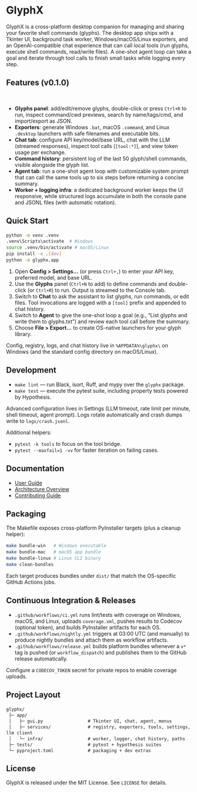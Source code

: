 # GlyphX

GlyphX is a cross-platform desktop companion for managing and sharing your favorite shell commands (glyphs). The desktop app ships with a Tkinter UI, background task worker, Windows/macOS/Linux exporters, and an OpenAI-compatible chat experience that can call local tools (run glyphs, execute shell commands, read/write files). A one-shot agent loop can take a goal and iterate through tool calls to finish small tasks while logging every step.

## Features (v0.1.0)

![Main Window](docs/screenshots/main-window.png)

- **Glyphs panel**: add/edit/remove glyphs, double-click or press `Ctrl+R` to run, inspect command/cwd previews, search by name/tags/cmd, and import/export as JSON.
- **Exporters**: generate Windows `.bat`, macOS `.command`, and Linux `.desktop` launchers with safe filenames and executable bits.
- **Chat tab**: configure API key/model/base URL, chat with the LLM (streamed responses), inspect tool calls (`[tool:*]`), and view token usage per exchange.
- **Command history**: persistent log of the last 50 glyph/shell commands, visible alongside the glyph list.
- **Agent tab**: run a one-shot agent loop with customizable system prompt that can call the same tools up to six steps before returning a concise summary.
- **Worker + logging infra**: a dedicated background worker keeps the UI responsive, while structured logs accumulate in both the console pane and JSONL files (with automatic rotation).

## Quick Start

```bash
python -m venv .venv
.venv\Scripts\activate  # Windows
source .venv/bin/activate # macOS/Linux
pip install -e .[dev]
python -m glyphx.app
```

1. Open **Config > Settings...** (or press `Ctrl+,`) to enter your API key, preferred model, and base URL.
2. Use the **Glyphs** panel (`Ctrl+N` to add) to define commands and double-click (or `Ctrl+R`) to run. Output is streamed to the Console tab.
3. Switch to **Chat** to ask the assistant to list glyphs, run commands, or edit files. Tool invocations are logged with a `[tool]` prefix and appended to chat history.
4. Switch to **Agent** to give the one-shot loop a goal (e.g., “List glyphs and write them to glyphs.txt”) and review each tool call before the summary.
5. Choose **File > Export...** to create OS-native launchers for your glyph library.

Config, registry, logs, and chat history live in `%APPDATA%\glyphx\` on Windows (and the standard config directory on macOS/Linux).

## Development

- `make lint` — run Black, isort, Ruff, and mypy over the `glyphx` package.
- `make test` — execute the pytest suite, including property tests powered by Hypothesis.

Advanced configuration lives in Settings (LLM timeout, rate limit per minute, shell timeout, agent prompt). Logs rotate automatically and crash dumps write to `logs/crash.jsonl`.

Additional helpers:

- `pytest -k tools` to focus on the tool bridge.
- `pytest --maxfail=1 -vv` for faster iteration on failing cases.

## Documentation

- [User Guide](docs/USER_GUIDE.md)
- [Architecture Overview](docs/ARCHITECTURE.md)
- [Contributing Guide](docs/CONTRIBUTING.md)

## Packaging

The Makefile exposes cross-platform PyInstaller targets (plus a cleanup helper):

```bash
make bundle-win   # Windows executable
make bundle-mac   # macOS app bundle
make bundle-linux # Linux CLI binary
make clean-bundles
```

Each target produces bundles under `dist/` that match the OS-specific GitHub Actions jobs.

## Continuous Integration & Releases

- `.github/workflows/ci.yml` runs lint/tests with coverage on Windows, macOS, and Linux, uploads `coverage.xml`, pushes results to Codecov (optional token), and builds PyInstaller artifacts for each OS.
- `.github/workflows/nightly.yml` triggers at 03:00 UTC (and manually) to produce nightly bundles and attach them as workflow artifacts.
- `.github/workflows/release.yml` builds platform bundles whenever a `v*` tag is pushed (or `workflow_dispatch`) and publishes them to the GitHub release automatically.

Configure a `CODECOV_TOKEN` secret for private repos to enable coverage uploads.

## Project Layout

```
glyphx/
 ├─ app/
 │   ├─ gui.py                 # Tkinter UI, chat, agent, menus
 │   ├─ services/              # registry, exporters, tools, settings, llm client
 │   └─ infra/                 # worker, logger, chat history, paths
 ├─ tests/                     # pytest + hypothesis suites
 └─ pyproject.toml             # packaging + dev extras
```

## License

GlyphX is released under the MIT License. See `LICENSE` for details.